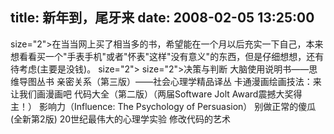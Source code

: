 title: 新年到，尾牙来
date: 2008-02-05 13:25:00
---

 size="2">在当当网上买了相当多的书，希望能在一个月以后充实一下自己，本来想看看买一个"手表手机"或者"怀表"这样"没有意义"的东西，但是仔细想想，还有待考虑(主要是没钱)。  size="2">   size="2">决策与判断
大脑使用说明书――思维导图丛书
亲密关系（第三版）――社会心理学精品译丛
卡通漫画绘画技法：来让我们画漫画吧
代码大全（第二版）（两届Software   Jolt Award震撼大奖得主！）
影响力（Influence: The Psychology of   Persuasion）
别做正常的傻瓜(全新第2版)
20世纪最伟大的心理学实验
修改代码的艺术 <tr><td align="center"></td></tr>
